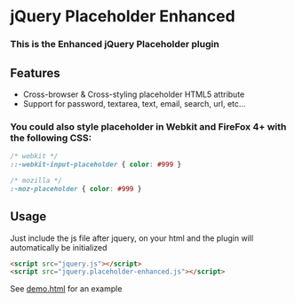 # jQuery Placeholder Enhanced

### This is the Enhanced jQuery Placeholder plugin

## Features

- Cross-browser & Cross-styling placeholder HTML5 attribute
- Support for password, textarea, text, email, search, url, etc...

### You could also style placeholder in Webkit and FireFox 4+ with the following CSS:

```css
/* webkit */
::-webkit-input-placeholder { color: #999 }

/* mozilla */
:-moz-placeholder { color: #999 }
```

## Usage

Just include the js file after jquery, on your html and the plugin will automatically be initialized

```html
<script src="jquery.js"></script>
<script src="jquery.placeholder-enhanced.js"></script>
```

See [demo.html](https://github.com/dciccale/placeholder-enhanced/blob/master/demo.html) for an example